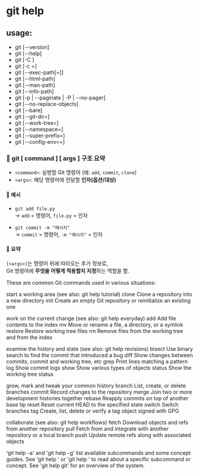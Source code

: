 # git help
## usage: 
- git [--version]
- git [--help]
- git [-C <path>]
- git [-c <name>=<value>]
- git [--exec-path[=<path>]]
- git [--html-path]
- git [--man-path]
- git [--info-path]
- git [-p | --paginate | -P | --no-pager]
- git [--no-replace-objects]
- git [--bare]
- git [--git-dir=<path>]
- git [--work-tree=<path>]
- git [--namespace=<name>]
- git [--super-prefix=<path>]
- git [--config-env=<name>=<envvar>]
           <command> <args>

### 🧾 git [ command ]  [ args ] 구조 요약

- `<command>`: 실행할 Git 명령어 (예: `add`, `commit`, `clone`)
- `<args>`: 해당 명령어에 전달할 **인자(옵션/대상)**

#### 🔹 예시

- `git add file.py`  
  → `add` = 명령어, `file.py` = 인자

- `git commit -m "메시지"`  
  → `commit` = 명령어, `-m "메시지"` = 인자

#### 📌 요약

`[<args>]`는 명령어 뒤에 따라오는 추가 정보로,  
Git 명령어에 **무엇을 어떻게 적용할지 지정**하는 역할을 함.



These are common Git commands used in various situations:

start a working area (see also: git help tutorial)
   clone     Clone a repository into a new directory
   init      Create an empty Git repository or reinitialize an existing one

work on the current change (see also: git help everyday)
   add       Add file contents to the index
   mv        Move or rename a file, a directory, or a symlink
   restore   Restore working tree files
   rm        Remove files from the working tree and from the index

examine the history and state (see also: git help revisions)
   bisect    Use binary search to find the commit that introduced a bug
   diff      Show changes between commits, commit and working tree, etc
   grep      Print lines matching a pattern
   log       Show commit logs
   show      Show various types of objects
   status    Show the working tree status

grow, mark and tweak your common history
   branch    List, create, or delete branches
   commit    Record changes to the repository
   merge     Join two or more development histories together
   rebase    Reapply commits on top of another base tip
   reset     Reset current HEAD to the specified state
   switch    Switch branches
   tag       Create, list, delete or verify a tag object signed with GPG

collaborate (see also: git help workflows)
   fetch     Download objects and refs from another repository
   pull      Fetch from and integrate with another repository or a local branch
   push      Update remote refs along with associated objects

'git help -a' and 'git help -g' list available subcommands and some
concept guides. See 'git help <command>' or 'git help <concept>'
to read about a specific subcommand or concept.
See 'git help git' for an overview of the system.
